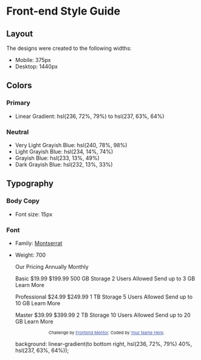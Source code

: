 # Front-end Style Guide

## Layout

The designs were created to the following widths:

- Mobile: 375px
- Desktop: 1440px

## Colors

### Primary

- Linear Gradient: hsl(236, 72%, 79%) to hsl(237, 63%, 64%)

### Neutral

- Very Light Grayish Blue: hsl(240, 78%, 98%)
- Light Grayish Blue: hsl(234, 14%, 74%)
- Grayish Blue: hsl(233, 13%, 49%)
- Dark Grayish Blue: hsl(232, 13%, 33%)

## Typography

### Body Copy

- Font size: 15px

### Font

- Family: [Montserrat](https://fonts.google.com/specimen/Montserrat)
- Weight: 700


  Our Pricing
  Annually
  Monthly

  Basic
  &dollar;19.99
  &dollar;199.99
  500 GB Storage
  2 Users Allowed
  Send up to 3 GB
  Learn More

  Professional
  &dollar;24.99
  &dollar;249.99
  1 TB Storage
  5 Users Allowed
  Send up to 10 GB
  Learn More

  Master
  &dollar;39.99
  &dollar;399.99
  2 TB Storage
  10 Users Allowed
  Send up to 20 GB
  Learn More

    <div class="attribution">
    Challenge by <a href="https://www.frontendmentor.io?ref=challenge" target="_blank">Frontend Mentor</a>. 
    Coded by <a href="#">Your Name Here</a>.
  </div>

    <style>
    .attribution { font-size: 11px; text-align: center; }
    .attribution a { color: hsl(228, 45%, 44%); }
  </style>

  background: linear-gradient(to bottom right, hsl(236, 72%, 79%) 40%, hsl(237, 63%, 64%));